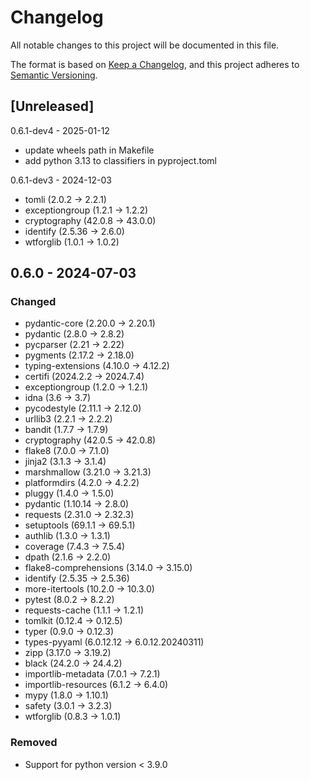 <!-- markdownlint-configure-file { "MD024": false } -->
# Changelog

All notable changes to this project will be documented in this file.

The format is based on [Keep a Changelog](https://keepachangelog.com/en/1.1.0/),
and this project adheres to [Semantic Versioning](https://semver.org/spec/v2.0.0.html).

## [Unreleased]

0.6.1-dev4 - 2025-01-12

- update wheels path in Makefile
- add python 3.13 to classifiers in pyproject.toml

0.6.1-dev3 - 2024-12-03

- tomli (2.0.2 -> 2.2.1)
- exceptiongroup (1.2.1 -> 1.2.2)
- cryptography (42.0.8 -> 43.0.0)
- identify (2.5.36 -> 2.6.0)
- wtforglib (1.0.1 -> 1.0.2)

## 0.6.0 - 2024-07-03

### Changed

- pydantic-core (2.20.0 -> 2.20.1)
- pydantic (2.8.0 -> 2.8.2)
- pycparser (2.21 -> 2.22)
- pygments (2.17.2 -> 2.18.0)
- typing-extensions (4.10.0 -> 4.12.2)
- certifi (2024.2.2 -> 2024.7.4)
- exceptiongroup (1.2.0 -> 1.2.1)
- idna (3.6 -> 3.7)
- pycodestyle (2.11.1 -> 2.12.0)
- urllib3 (2.2.1 -> 2.2.2)
- bandit (1.7.7 -> 1.7.9)
- cryptography (42.0.5 -> 42.0.8)
- flake8 (7.0.0 -> 7.1.0)
- jinja2 (3.1.3 -> 3.1.4)
- marshmallow (3.21.0 -> 3.21.3)
- platformdirs (4.2.0 -> 4.2.2)
- pluggy (1.4.0 -> 1.5.0)
- pydantic (1.10.14 -> 2.8.0)
- requests (2.31.0 -> 2.32.3)
- setuptools (69.1.1 -> 69.5.1)
- authlib (1.3.0 -> 1.3.1)
- coverage (7.4.3 -> 7.5.4)
- dpath (2.1.6 -> 2.2.0)
- flake8-comprehensions (3.14.0 -> 3.15.0)
- identify (2.5.35 -> 2.5.36)
- more-itertools (10.2.0 -> 10.3.0)
- pytest (8.0.2 -> 8.2.2)
- requests-cache (1.1.1 -> 1.2.1)
- tomlkit (0.12.4 -> 0.12.5)
- typer (0.9.0 -> 0.12.3)
- types-pyyaml (6.0.12.12 -> 6.0.12.20240311)
- zipp (3.17.0 -> 3.19.2)
- black (24.2.0 -> 24.4.2)
- importlib-metadata (7.0.1 -> 7.2.1)
- importlib-resources (6.1.2 -> 6.4.0)
- mypy (1.8.0 -> 1.10.1)
- safety (3.0.1 -> 3.2.3)
- wtforglib (0.8.3 -> 1.0.1)

### Removed

- Support for python version < 3.9.0
